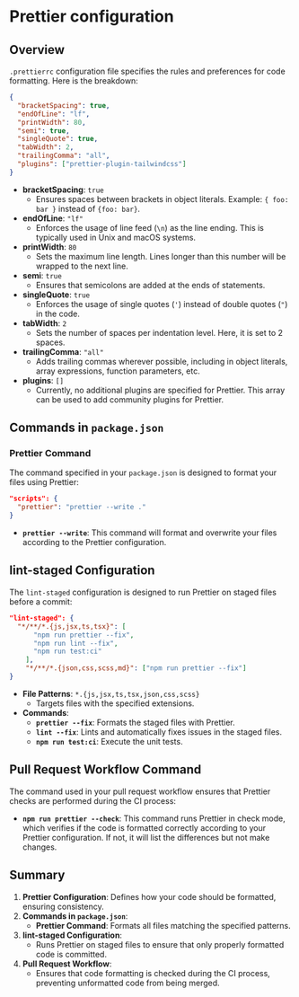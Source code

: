 # Prettier configuration

## Overview

`.prettierrc` configuration file specifies the rules and preferences for code formatting. Here is the breakdown:

```json
{
  "bracketSpacing": true,
  "endOfLine": "lf",
  "printWidth": 80,
  "semi": true,
  "singleQuote": true,
  "tabWidth": 2,
  "trailingComma": "all",
  "plugins": ["prettier-plugin-tailwindcss"]
}
```

- **bracketSpacing**: `true`
  - Ensures spaces between brackets in object literals. Example: `{ foo: bar }` instead of `{foo: bar}`.
- **endOfLine**: `"lf"`
  - Enforces the usage of line feed (`\n`) as the line ending. This is typically used in Unix and macOS systems.
- **printWidth**: `80`
  - Sets the maximum line length. Lines longer than this number will be wrapped to the next line.
- **semi**: `true`
  - Ensures that semicolons are added at the ends of statements.
- **singleQuote**: `true`
  - Enforces the usage of single quotes (`'`) instead of double quotes (`"`) in the code.
- **tabWidth**: `2`
  - Sets the number of spaces per indentation level. Here, it is set to 2 spaces.
- **trailingComma**: `"all"`
  - Adds trailing commas wherever possible, including in object literals, array expressions, function parameters, etc.
- **plugins**: `[]`
  - Currently, no additional plugins are specified for Prettier. This array can be used to add community plugins for Prettier.

## Commands in `package.json`

### Prettier Command

The command specified in your `package.json` is designed to format your files using Prettier:

```json
"scripts": {
  "prettier": "prettier --write ."
}
```

- **`prettier --write`**: This command will format and overwrite your files according to the Prettier configuration.

## lint-staged Configuration

The `lint-staged` configuration is designed to run Prettier on staged files before a commit:

```json
"lint-staged": {
  "*/**/*.{js,jsx,ts,tsx}": [
      "npm run prettier --fix",
      "npm run lint --fix",
      "npm run test:ci"
    ],
    "*/**/*.{json,css,scss,md}": ["npm run prettier --fix"]
}
```

- **File Patterns**: `*.{js,jsx,ts,tsx,json,css,scss}`
  - Targets files with the specified extensions.
- **Commands**:
  - **`prettier --fix`**: Formats the staged files with Prettier.
  - **`lint --fix`**: Lints and automatically fixes issues in the staged files.
  - **`npm run test:ci`**: Execute the unit tests.

## Pull Request Workflow Command

The command used in your pull request workflow ensures that Prettier checks are performed during the CI process:

- **`npm run prettier --check`**: This command runs Prettier in check mode, which verifies if the code is formatted correctly according to your Prettier configuration. If not, it will list the differences but not make changes.

## Summary

1. **Prettier Configuration**: Defines how your code should be formatted, ensuring consistency.
2. **Commands in `package.json`**:
   - **Prettier Command**: Formats all files matching the specified patterns.
3. **lint-staged Configuration**:
   - Runs Prettier on staged files to ensure that only properly formatted code is committed.
4. **Pull Request Workflow**:
   - Ensures that code formatting is checked during the CI process, preventing unformatted code from being merged.
